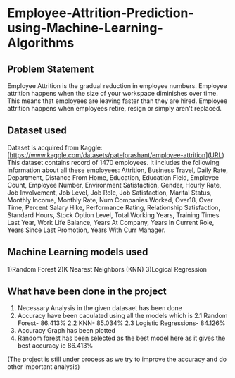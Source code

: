 # Employee-Attrition-Prediction-using-Machine-Learning-Algorithms

## Problem Statement
Employee Attrition is the gradual reduction in employee numbers. Employee attrition happens when the size of your workspace diminishes over time. This means that employees are leaving faster than they are hired. Employee attrition happens when employees retire, resign or simply aren't replaced.

## Dataset used
Dataset is acquired from Kaggle: [https://www.kaggle.com/datasets/patelprashant/employee-attrition](URL)
This dataset contains record of 1470 employees.
It includes the following information about all these employees:	Attrition, Business Travel,	Daily Rate,	Department,	Distance From Home,	Education,	Education Field,	Employee Count,	Employee Number,	Environment Satisfaction,	Gender,	Hourly Rate,	Job Involvement,	Job Level,	Job Role,	Job Satisfaction,	Marital Status,	Monthly Income,	Monthly Rate,	Num Companies Worked,	Over18,	Over Time,	Percent Salary Hike,	Performance Rating,	Relationship Satisfaction,	Standard Hours,	Stock Option Level,	Total Working Years,	Training Times Last Year,	Work Life Balance,	Years At Company,	Years In Current Role,	Years Since Last Promotion,	Years With Curr Manager.

## Machine Learning models used 
1)Random Forest
2)K Nearest Neighbors (KNN)
3)Logical Regression

## What have been done in the project
1) Necessary Analysis in the given datasaet has been done
2) Accuracy have been caculated using all the models which is 
   2.1 Random Forest- 86.413%
   2.2 KNN- 85.034%
   2.3 Logistic Regressions- 84.126%
3) Accuracy Graph has been plotted
4) Random forest has been selected as the best model here as it gives the best accuracy ie 86.413%

(The project is still under process as we try to improve the accuracy and do other important analysis)

